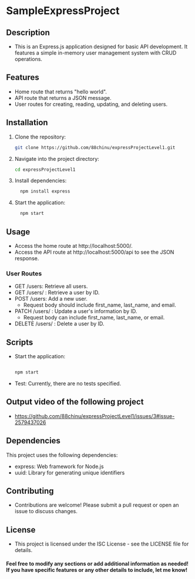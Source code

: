 # SampleExpressProject

## Description
- This is an Express.js application designed for basic API development. It features a simple in-memory user management system with CRUD operations.

## Features
- Home route that returns "hello world".
- API route that returns a JSON message.
- User routes for creating, reading, updating, and deleting users.

## Installation
1. Clone the repository:
   ```bash
   git clone https://github.com/88chinu/expressProjectLevel1.git
2. Navigate into the project directory:
    ```bash
    cd expressProjectLevel1

3. Install dependencies:
    ```bash
      npm install express

4. Start the application:
    ```bash
      npm start
## Usage
- Access the home route at http://localhost:5000/.
- Access the API route at http://localhost:5000/api to see the JSON response.

### User Routes
- GET /users: Retrieve all users.
- GET /users/
  : Retrieve a user by ID.
- POST /users: Add a new user.
  -  Request body should include first_name, last_name, and email.
- PATCH /users/
  : Update a user's information by ID.
  - Request body can include first_name, last_name, or email.
- DELETE /users/
  : Delete a user by ID.
  
## Scripts
- Start the application:
    ```bash
    
    npm start
- Test: Currently, there are no tests specified.

## Output video of the following project
- https://github.com/88chinu/expressProjectLevel1/issues/3#issue-2579437026

## Dependencies
This project uses the following dependencies:
 - express: Web framework for Node.js
 - uuid: Library for generating unique identifiers
   
## Contributing
- Contributions are welcome! Please submit a pull request or open an issue to discuss changes.

## License
- This project is licensed under the ISC License - see the LICENSE file for details.

#### Feel free to modify any sections or add additional information as needed! If you have specific features or any other details to include, let me know!
